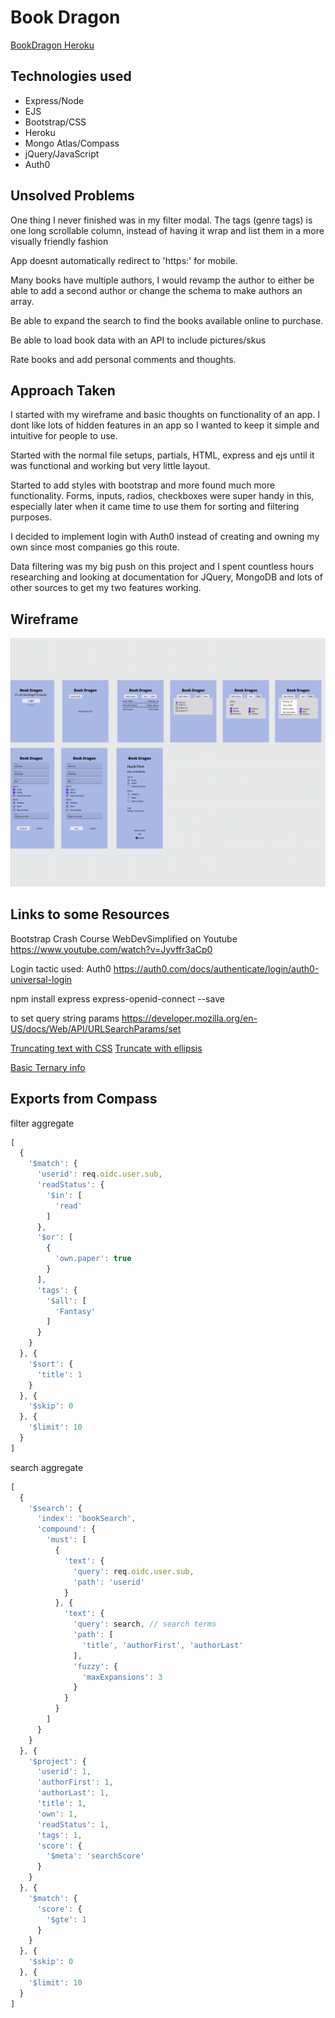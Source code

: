 # Book Dragon 
[BookDragon Heroku](https://bookdragon.herokuapp.com/)

## Technologies used
- Express/Node
- EJS
- Bootstrap/CSS
- Heroku
- Mongo Atlas/Compass
- jQuery/JavaScript
- Auth0

## Unsolved Problems
One thing I never finished was in my filter modal. The tags (genre tags) is one long scrollable column, instead of having it wrap and list them in a more visually friendly fashion

App doesnt automatically redirect to 'https:' for mobile.

Many books have multiple authors, I would revamp the author to either be able to add a second author or change the schema to make authors an array.

Be able to expand the search to find the books available online to purchase.

Be able to load book data with an API to include pictures/skus

Rate books and add personal comments and thoughts.

## Approach Taken
I started with my wireframe and basic thoughts on functionality of an app. I dont like lots of hidden features in an app so I wanted to keep it simple and intuitive for people to use.

Started with the normal file setups, partials, HTML, express and ejs until it was functional and working but very little layout.

Started to add styles with bootstrap and more found much more functionality. Forms, inputs, radios, checkboxes were super handy in this, especially later when it came time to use them for sorting and filtering purposes.

I decided to implement login with Auth0 instead of creating and owning my own since most companies go this route.

Data filtering was my big push on this project and I spent countless hours researching and looking at documentation for JQuery, MongoDB and lots of other sources to get my two features working. 

## Wireframe
![Wireframe](/Screen%20Shot%202022-11-23%20at%204.04.41%20PM.png)

## Links to some Resources
Bootstrap Crash Course WebDevSimplified on Youtube https://www.youtube.com/watch?v=Jyvffr3aCp0

Login tactic used: Auth0
https://auth0.com/docs/authenticate/login/auth0-universal-login

npm install express express-openid-connect --save

to set query string params
https://developer.mozilla.org/en-US/docs/Web/API/URLSearchParams/set

[Truncating text with CSS](https://www.youtube.com/watch?v=GxpUp0FecEw)
[Truncate with ellipsis](https://www.youtube.com/watch?v=HRBAXPSXfcM)

[Basic Ternary info](https://developer.mozilla.org/en-US/docs/Web/JavaScript/Reference/Operators/Conditional_Operator)

## Exports from Compass
filter aggregate
```js
[
  {
    '$match': {
      'userid': req.oidc.user.sub, 
      'readStatus': {
        '$in': [
          'read'
        ]
      }, 
      '$or': [
        {
          'own.paper': true
        }
      ], 
      'tags': {
        '$all': [
          'Fantasy'
        ]
      }
    }
  }, {
    '$sort': {
      'title': 1
    }
  }, {
    '$skip': 0
  }, {
    '$limit': 10
  }
]
```

search aggregate
```js
[
  {
    '$search': {
      'index': 'bookSearch', 
      'compound': {
        'must': [
          {
            'text': {
              'query': req.oidc.user.sub, 
              'path': 'userid'
            }
          }, {
            'text': {
              'query': search, // search terms 
              'path': [
                'title', 'authorFirst', 'authorLast'
              ], 
              'fuzzy': {
                'maxExpansions': 3
              }
            }
          }
        ]
      }
    }
  }, {
    '$project': {
      'userid': 1, 
      'authorFirst': 1, 
      'authorLast': 1, 
      'title': 1, 
      'own': 1, 
      'readStatus': 1, 
      'tags': 1, 
      'score': {
        '$meta': 'searchScore'
      }
    }
  }, {
    '$match': {
      'score': {
        '$gte': 1
      }
    }
  }, {
    '$skip': 0
  }, {
    '$limit': 10
  }
]
```
